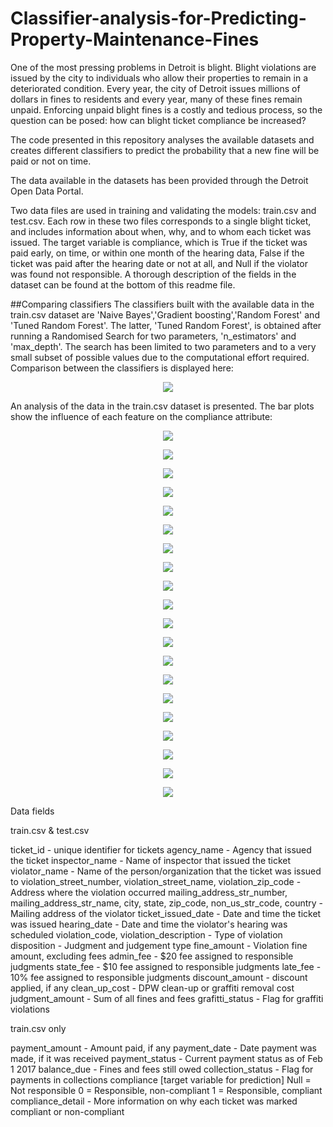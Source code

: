# Classifier-analysis-for-Predicting-Property-Maintenance-Fines

One of the most pressing problems in Detroit is blight. Blight violations are issued by the city to individuals who allow their properties to remain in a deteriorated condition. Every year, the city of Detroit issues millions of dollars in fines to residents and every year, many of these fines remain unpaid. Enforcing unpaid blight fines is a costly and tedious process, so the question can be posed: how can blight ticket compliance be increased?

The code presented in this repository analyses the available datasets and creates different classifiers to predict the probability that a new fine will be paid or not on time.

The data available in the datasets has been provided through the Detroit Open Data Portal.

Two data files are used in training and validating the models: train.csv and test.csv. Each row in these two files corresponds to a single blight ticket, and includes information about when, why, and to whom each ticket was issued. The target variable is compliance, which is True if the ticket was paid early, on time, or within one month of the hearing data, False if the ticket was paid after the hearing date or not at all, and Null if the violator was found not responsible. A thorough description of the fields in the dataset can be found at the bottom of this readme file.


##Comparing classifiers
The classifiers built with the available data in the train.csv dataset are 'Naive Bayes','Gradient boosting','Random Forest' and 'Tuned Random Forest'. The latter, 'Tuned Random Forest', is obtained after running a Randomised Search for two parameters, 'n_estimators' and 'max_depth'. The search has been limited to two parameters and to a very small subset of possible values due to the computational effort required. Comparison between the classifiers is displayed here:

<p align="center">
  <img src="https://github.com/ficoncei/Classifier-analysis-for-Predicting-Property-Maintenance-Fines/blob/master/files/meanAUC.png">
</p>

An analysis of the data in the train.csv dataset is presented. The bar plots show the influence of each feature on the compliance attribute:

<p align="center">
  <img src="https://github.com/ficoncei/Classifier-analysis-for-Predicting-Property-Maintenance-Fines/blob/master/files/comp_adminfee.png">
</p>

<p align="center">
  <img src="https://github.com/ficoncei/Classifier-analysis-for-Predicting-Property-Maintenance-Fines/blob/master/files/comp_agencyname.png">
</p>

<p align="center">
  <img src="https://github.com/ficoncei/Classifier-analysis-for-Predicting-Property-Maintenance-Fines/blob/master/files/comp_cleanupcost.png">
</p>

<p align="center">
  <img src="https://github.com/ficoncei/Classifier-analysis-for-Predicting-Property-Maintenance-Fines/blob/master/files/comp_discount.png">
</p>

<p align="center">
  <img src="https://github.com/ficoncei/Classifier-analysis-for-Predicting-Property-Maintenance-Fines/blob/master/files/comp_disposition.png">
</p>

<p align="center">
  <img src="https://github.com/ficoncei/Classifier-analysis-for-Predicting-Property-Maintenance-Fines/blob/master/files/comp_fineamount.png">
</p>

<p align="center">
  <img src="https://github.com/ficoncei/Classifier-analysis-for-Predicting-Property-Maintenance-Fines/blob/master/files/ 	comp_hearingtimediff.png">
</p>

<p align="center">
  <img src="https://github.com/ficoncei/Classifier-analysis-for-Predicting-Property-Maintenance-Fines/blob/master/files/comp_inspectorname.png">
</p>

<p align="center">
  <img src="https://github.com/ficoncei/Classifier-analysis-for-Predicting-Property-Maintenance-Fines/blob/master/files/comp_judjmentamount.png">
</p>

<p align="center">
  <img src="https://github.com/ficoncei/Classifier-analysis-for-Predicting-Property-Maintenance-Fines/blob/master/files/comp_latefee.png">
</p>

<p align="center">
  <img src="https://github.com/ficoncei/Classifier-analysis-for-Predicting-Property-Maintenance-Fines/blob/master/files/ 	comp_statefee.png">
</p>

<p align="center">
  <img src="https://github.com/ficoncei/Classifier-analysis-for-Predicting-Property-Maintenance-Fines/blob/master/files/comp_violationcode.png">
</p>

<p align="center">
  <img src="https://github.com/ficoncei/Classifier-analysis-for-Predicting-Property-Maintenance-Fines/blob/master/files/comp_violatorname.png">
</p>

<p align="center">
  <img src="https://github.com/ficoncei/Classifier-analysis-for-Predicting-Property-Maintenance-Fines/blob/master/files/comp_zipcode.png">
</p>










<p align="center">
  <img src="https://github.com/ficoncei/Classifier-analysis-for-Predicting-Property-Maintenance-Fines/blob/master/files/expvariancecum.png">
</p>

<p align="center">
  <img src="https://github.com/ficoncei/Classifier-analysis-for-Predicting-Property-Maintenance-Fines/blob/master/files/expvarianceperfeature0.png">
</p>

<p align="center">
  <img src="https://github.com/ficoncei/Classifier-analysis-for-Predicting-Property-Maintenance-Fines/blob/master/files/ 	expvarianceperfeature1.png">
</p>

<p align="center">
  <img src="https://github.com/ficoncei/Classifier-analysis-for-Predicting-Property-Maintenance-Fines/blob/master/files/ 	expvarianceperfeature2.png">
</p>

<p align="center">
  <img src="https://github.com/ficoncei/Classifier-analysis-for-Predicting-Property-Maintenance-Fines/blob/master/files/ 	expvarianceperfeature3.png">
</p>

<p align="center">
  <img src="https://github.com/ficoncei/Classifier-analysis-for-Predicting-Property-Maintenance-Fines/blob/master/files/ 	expvarianceperfeature4.png">
</p>






Data fields

train.csv & test.csv

ticket_id - unique identifier for tickets
agency_name - Agency that issued the ticket
inspector_name - Name of inspector that issued the ticket
violator_name - Name of the person/organization that the ticket was issued to
violation_street_number, violation_street_name, violation_zip_code - Address where the violation occurred
mailing_address_str_number, mailing_address_str_name, city, state, zip_code, non_us_str_code, country - Mailing address of the violator
ticket_issued_date - Date and time the ticket was issued
hearing_date - Date and time the violator's hearing was scheduled
violation_code, violation_description - Type of violation
disposition - Judgment and judgement type
fine_amount - Violation fine amount, excluding fees
admin_fee - $20 fee assigned to responsible judgments
state_fee - $10 fee assigned to responsible judgments
late_fee - 10% fee assigned to responsible judgments
discount_amount - discount applied, if any
clean_up_cost - DPW clean-up or graffiti removal cost
judgment_amount - Sum of all fines and fees
grafitti_status - Flag for graffiti violations

train.csv only

payment_amount - Amount paid, if any
payment_date - Date payment was made, if it was received
payment_status - Current payment status as of Feb 1 2017
balance_due - Fines and fees still owed
collection_status - Flag for payments in collections
compliance [target variable for prediction] 
 Null = Not responsible
 0 = Responsible, non-compliant
 1 = Responsible, compliant
compliance_detail - More information on why each ticket was marked compliant or non-compliant
